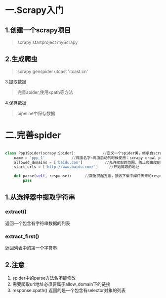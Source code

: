 # 一.Scrapy入门

## 1.创建一个scrapy项目

>scrapy  startproject myScrapy

## 2.生成爬虫

> scrapy genspider utcast 'itcast.cn'

3.提取数据

> 完善spider,使用xpath等方法

4.保存数据

> pipeline中保存数据





# 二.完善spider

```python

class Ppp1Spider(scrapy.Spider):            //定义一个spider类，继承自scrapy.spider
    name = 'ppp_1'            //爬虫名字<爬虫启动的时候使用：scrapy crawl ppp_1>
    allowed_domains = ['baidu.com']          //允许爬取的范围，防止爬虫爬到别的网站
    start_urls = ['http://www.baidu.com/']     //开始爬取的地址

    def parse(self, response):      //数据提起方法，接收下载中间件传来的response
        pass

```



## 1.从选择器中提取字符串

### extract()

返回一个包含有字符串数据的列表

### extract_first()

返回列表中的第一个字符串

## 2.注意

1. spider中的parse方法名不能修改
2. 需要爬取url地址必须要属于allow_domain下的链接
3. response.xpath() 返回的是一个包含有selector对象的列表



























